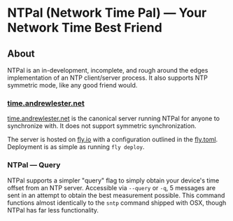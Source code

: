 # NTPal (Network Time Pal) &mdash; Your Network Time Best Friend

## About

NTPal is an in-development, incomplete, and rough around the edges implementation of an NTP client/server process. It also supports NTP symmetric mode, like any good friend would.

### [time.andrewlester.net](time.andrewlester.net)

[time.andrewlester.net](time.andrewlester.net) is the canonical server running NTPal for anyone to synchronize with. It does not support symmetric synchronization.

The server is hosted on [fly.io](https://fly.io/) with a configuration outlined in the [fly.toml](https://github.com/AndrewLester/ntpal/blob/main/fly.toml). Deployment is as simple as running `fly deploy`.

### NTPal &mdash; Query

NTPal supports a simpler "query" flag to simply obtain your device's time offset from an NTP server. Accessible via `--query` or `-q`, 5 messages are sent in an attempt to obtain the best measurement possible. This command functions almost identically to the `sntp` command shipped with OSX, though NTPal has far less functionality.

